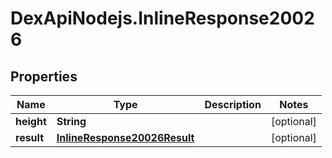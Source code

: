 # DexApiNodejs.InlineResponse20026

## Properties

Name | Type | Description | Notes
------------ | ------------- | ------------- | -------------
**height** | **String** |  | [optional] 
**result** | [**InlineResponse20026Result**](InlineResponse20026Result.md) |  | [optional] 


